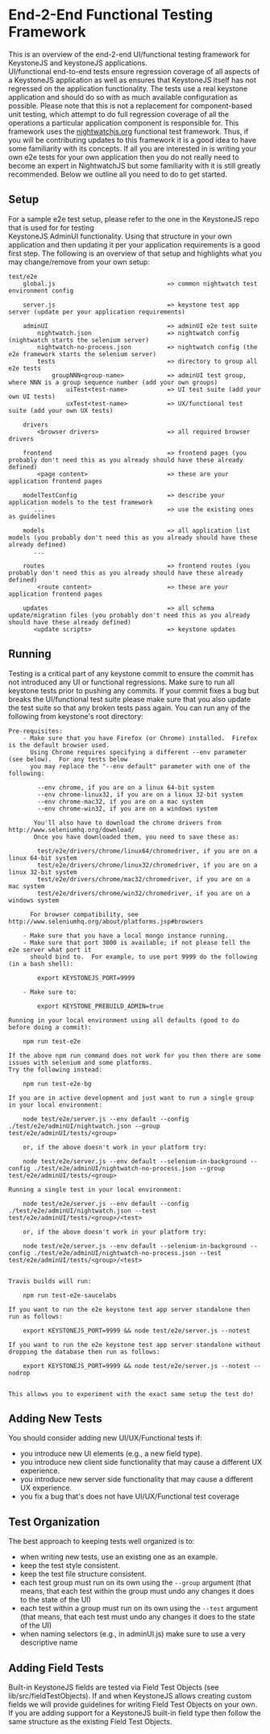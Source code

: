 # End-2-End Functional Testing Framework
This is an overview of the end-2-end UI/functional testing framework for KeystoneJS and keystoneJS applications.  
UI/functional end-to-end tests ensure regression coverage of all aspects of a KeystoneJS application as well as
ensures that KeystoneJS itself has not regressed on the application functionality.  The tests use a real keystone
application and should do so with as much available configuration as possible.  Please note that this is not a
replacement for component-based unit testing, which attempt to do full regression coverage of all the operations 
a particular application component is responsible for.  This framework uses the [nightwatchjs.org](http://nightwatchjs.org/)
functional test framework.  Thus, if you will be contributing updates to this framework it is a good idea to have 
some familiarity with its concepts.  If all you are interested in is writing your own e2e tests for your own
application then you do not really need to become an expert in NightwatchJS but some familiarity with it is still 
greatly recommended.  Below we outline all you need to do to get started. 


## Setup
For a sample e2e test setup, please refer to the one in the KeystoneJS repo that is used for for testing  
KeystoneJS AdminUI functionality.  Using that structure in your own application and then updating it per your 
application requirements is a good first step. The following is an overview of that setup and highlights what
you may change/remove from your own setup:

    test/e2e
        global.js                               => common nightwatch test environment config

        server.js                               => keystone test app server (update per your application requirements)

        adminUI                                 => adminUI e2e test suite
            nightwatch.json                     => nightwatch config (nightwatch starts the selenium server)
            nightwatch-no-process.json          => nightwatch config (the e2e framework starts the selenium server)
            tests                               => directory to group all e2e tests
                groupNNN<group-name>            => adminUI test group, where NNN is a group sequence number (add your own groups)
                    uiTest<test-name>           => UI test suite (add your own UI tests)
                    uxTest<test-name>           => UX/functional test suite (add your own UX tests)

        drivers
            <browser drivers>                   => all required browser drivers

        frontend                                => frontend pages (you probably don't need this as you already should have these already defined)
            <page content>                      => these are your application frontend pages

        modelTestConfig                         => describe your application models to the test framework
           ...                                  => use the existing ones as guidelines

        models                                  => all application list models (you probably don't need this as you already should have these already defined)
           ...                                  

        routes                                  => frontend routes (you probably don't need this as you already should have these already defined)
            <route content>                     => these are your application frontend pages

        updates                                 => all schema update/migration files (you probably don't need this as you already should have these already defined)
           <update scripts>                     => keystone updates

## Running
Testing is a critical part of any keystone commit to ensure the commit has not introduced any
UI or functional regressions.  Make sure to run all keystone tests prior to pushing any commits.
If your commit fixes a bug but breaks the UI/functional test suite please make sure that you also
update the test suite so that any broken tests pass again.  You can run any of the following
from keystone's root directory:

    Pre-requisites:
        - Make sure that you have Firefox (or Chrome) installed.  Firefox is the default browser used.
          Using Chrome requires specifying a different --env parameter (see below).  For any tests below
          you may replace the "--env default" parameter with one of the following:

            --env chrome, if you are on a linux 64-bit system
            --env chrome-linux32, if you are on a linux 32-bit system
            --env chrome-mac32, if you are on a mac system
            --env chrome-win32, if you are on a windows system

           You'll also have to download the chrome drivers from http://www.seleniumhq.org/download/
           Once you have downloaded them, you need to save these as:

            test/e2e/drivers/chrome/linux64/chromedriver, if you are on a linux 64-bit system
            test/e2e/drivers/chrome/linux32/chromedriver, if you are on a linux 32-bit system
            test/e2e/drivers/chrome/mac32/chromedriver, if you are on a mac system
            test/e2e/drivers/chrome/win32/chromedriver, if you are on a windows system

          For browser compatibility, see http://www.seleniumhq.org/about/platforms.jsp#browsers

        - Make sure that you have a local mongo instance running.
        - Make sure that port 3000 is available; if not please tell the e2e server what port it
          should bind to.  For example, to use port 9999 do the following (in a bash shell):

            export KEYSTONEJS_PORT=9999

        - Make sure to:

            export KEYSTONE_PREBUILD_ADMIN=true

    Running in your local environment using all defaults (good to do before doing a commit):

        npm run test-e2e

    If the above npm run command does not work for you then there are some issues with selenium and some platforms.
    Try the following instead:

        npm run test-e2e-bg

    If you are in active development and just want to run a single group in your local environment:

        node test/e2e/server.js --env default --config ./test/e2e/adminUI/nightwatch.json --group test/e2e/adminUI/tests/<group>

        or, if the above doesn't work in your platform try:

        node test/e2e/server.js --env default --selenium-in-background --config ./test/e2e/adminUI/nightwatch-no-process.json --group test/e2e/adminUI/tests/<group>

    Running a single test in your local environment:

        node test/e2e/server.js --env default --config ./test/e2e/adminUI/nightwatch.json --test test/e2e/adminUI/tests/<group>/<test>

        or, if the above doesn't work in your platform try:

        node test/e2e/server.js --env default --selenium-in-background --config ./test/e2e/adminUI/nightwatch-no-process.json --test test/e2e/adminUI/tests/<group>/<test>


    Travis builds will run:

        npm run test-e2e-saucelabs

    If you want to run the e2e keystone test app server standalone then run as follows:

        export KEYSTONEJS_PORT=9999 && node test/e2e/server.js --notest

    If you want to run the e2e keystone test app server standalone without dropping the database then run as follows:

        export KEYSTONEJS_PORT=9999 && node test/e2e/server.js --notest --nodrop


    This allows you to experiment with the exact same setup the test do!


## Adding New Tests
You should consider adding new UI/UX/Functional tests if:

- you introduce new UI elements (e.g., a new field type).
- you introduce new client side functionality that may cause a different UX experience.
- you introduce new server side functionality that may cause a different UX experience.
- you fix a bug that's does not have UI/UX/Functional test coverage


## Test Organization
The best approach to keeping tests well organized is to:

- when writing new tests, use an existing one as an example.
- keep the test style consistent.
- keep the test file structure consistent.
- each test group must run on its own using the `--group` argument (that means, that each test within the group must undo
any changes it does to the state of the UI)
- each test within a group must run on its own using the `--test` argument (that means, that each test must undo
any changes it does to the state of the UI)
- when naming selectors (e.g., in adminUI.js) make sure to use a very descriptive name


## Adding Field Tests
Built-in KeystoneJS fields are tested via Field Test Objects (see lib/src/fieldTestObjects).  If and when KeystoneJS
allows creating custom fields we will provide guidelines for writing Field Test Objects on your own.  If you are adding
support for a KeystoneJS built-in field type then follow the same structure as the existing Field Test Objects. 


